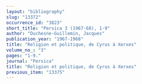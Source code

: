 ```yaml
---
layout: "bibliography"
slug: "13372"
occurrence_id: "3823"
short_title: "Persica 3 (1967-68), 1-9"
author: "Duchesne-Guillemin, Jacques"
publication_year: "1967-1968"
title: "Religion et politique, de Cyrus à Xerxes"
volume_no_: "3"
pages: "1-9."
journal: "Persica"
title: "Religion et politique, de Cyrus à Xerxes"
previous_item: "13375"
---
```

